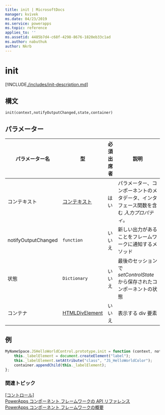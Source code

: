 ```yaml
---
title: init | MicrosoftDocs
manager: kvivek
ms.date: 04/23/2019
ms.service: powerapps
ms.topic: reference
applies_to: ''
ms.assetid: 4485b7d4-c68f-4298-8676-1820eb33c1ad
ms.author: nabuthuk
author: Nkrb
---
```

# <a name="init"></a>init

[!INCLUDE[./includes/init-description.md](./includes/init-description.md)]

## <a name="syntax"></a>構文

`init(context,notifyOutputChanged,state,container)`

## <a name="parameters"></a>パラメーター

| パラメーター名|型|必須出席者|説明|
| ------------- |----|--------|-----------|
|コンテキスト|[コンテキスト](../context.md)|はい|パラメーター、コンポーネントのメタデータ、インタフェース関数を含む *入力プロパティ*。|
|notifyOutputChanged|`function`|いいえ|新しい出力があることをフレームワークに通知するメソッド|
|状態|`Dictionary`|いいえ|最後のセッションで *setControlState* から保存されたコンポーネントの状態|
|コンテナ|[HTMLDivElement](https://developer.mozilla.org/docs/Web/API/HTMLDivElement)|いいえ|表示する div 要素|

## <a name="example"></a>例

```JavaScript
MyNameSpace.JSHelloWorldControl.prototype.init = function (context, notifyOutputChanged, state, container) {
    this._labelElement = document.createElement("label");
    this._labelElement.setAttribute("class", "JS_HelloWorldColor");
    container.appendChild(this._labelElement);
};
```

### <a name="related-topics"></a>関連トピック

[[コントロール]](../control.md)<br/>
[PowerApps コンポーネント フレームワークの API リファレンス](../../reference/index.md)<br/>
[PowerApps コンポーネント フレームワークの概要](../../overview.md)
